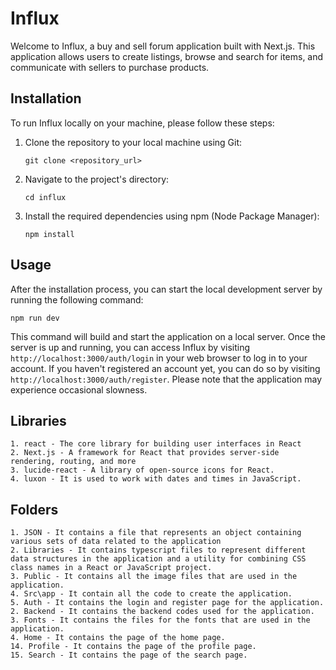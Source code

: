 # Influx

Welcome to Influx, a buy and sell forum application built with Next.js. This application allows users to create listings, browse and search for items, and communicate with sellers to purchase products.

## Installation

To run Influx locally on your machine, please follow these steps:

1. Clone the repository to your local machine using Git:

   ```
   git clone <repository_url>
   ```

2. Navigate to the project's directory:

   ```
   cd influx
   ```

3. Install the required dependencies using npm (Node Package Manager):

   ```
   npm install
   ```

## Usage

After the installation process, you can start the local development server by running the following command:

```
npm run dev
```

This command will build and start the application on a local server. Once the server is up and running, you can access Influx by visiting `http://localhost:3000/auth/login` in your web browser to log in to your account. If you haven't registered an account yet, you can do so by visiting `http://localhost:3000/auth/register`. Please note that the application may experience occasional slowness.

## Libraries
```
1. react - The core library for building user interfaces in React
2. Next.js - A framework for React that provides server-side rendering, routing, and more
3. lucide-react - A library of open-source icons for React.
4. luxon - It is used to work with dates and times in JavaScript. 
```

## Folders
```
1. JSON - It contains a file that represents an object containing various sets of data related to the application 
2. Libraries - It contains typescript files to represent different data structures in the application and a utility for combining CSS class names in a React or JavaScript project.
3. Public - It contains all the image files that are used in the application.
4. Src\app - It contain all the code to create the application.
5. Auth - It contains the login and register page for the application.
2. Backend - It contains the backend codes used for the application.
3. Fonts - It contains the files for the fonts that are used in the application.
4. Home - It contains the page of the home page.
14. Profile - It contains the page of the profile page.
15. Search - It contains the page of the search page.
```